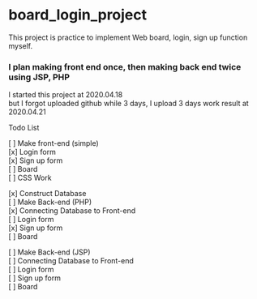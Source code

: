 # board_login_project  
This project is practice to implement Web board, login, sign up function myself.  
### I plan making front end once, then making back end twice using JSP, PHP ###  

I started this project at 2020.04.18  
but I forgot uploaded github while 3 days, I upload 3 days work result at 2020.04.21  
  
Todo List


[ ] Make front-end (simple)  
  [x] Login form  
  [x] Sign up form  
  [ ] Board  
  [ ] CSS Work  
  
[x] Construct Database  
[ ] Make Back-end (PHP)  
  [x] Connecting Database to Front-end  
  [ ] Login form  
  [x] Sign up form  
  [ ] Board  
  
[ ] Make Back-end (JSP)  
  [ ] Connecting Database to Front-end  
  [ ] Login form  
  [ ] Sign up form  
  [ ] Board  
  
